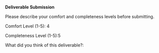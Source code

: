 **Deliverable Submission**

Please describe your comfort and completeness levels before submitting.

Comfort Level (1-5): 4

Completeness Level (1-5):5

What did you think of this deliverable?:
